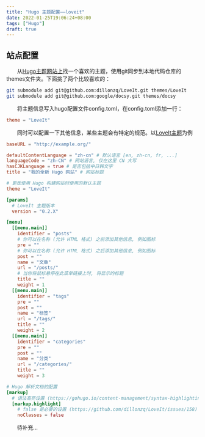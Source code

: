 ```yaml
---
title: "Hugo 主题配置——loveit"
date: 2022-01-25T19:06:24+08:00
tags: ["Hugo"]
draft: true
---
```


## 站点配置

&emsp;&emsp;从[Hugo主题网站上](https://themes.gohugo.io/)找一个喜欢的主题，使用git同步到本地代码仓库的themes文件夹。下面挑了两个比较喜欢的：

```bash
git submodule add git@github.com:dillonzq/LoveIt.git themes/LoveIt
git submodule add git@github.com:google/docsy.git themes/docsy
```

&emsp;&emsp;将主题信息写入hugo配置文件config.toml，在config.toml添加一行：

```toml
theme = "LoveIt"
```

&emsp;&emsp;同时可以配置一下其他信息，某些主题会有特定的规范。以[LoveIt主题](https://hugoloveit.com/zh-cn/theme-documentation-basics/#basic-configuration)为例

```toml
baseURL = "http://example.org/"

defaultContentLanguage = "zh-cn" # 默认语言 [en, zh-cn, fr, ...] 
languageCode = "zh-CN" # 网站语言, 仅在这里 CN 大写
hasCJKLanguage = true # 是否包括中日韩文字
title = "我的全新 Hugo 网站" # 网站标题

# 更改使用 Hugo 构建网站时使用的默认主题
theme = "LoveIt"

[params]
  # LoveIt 主题版本
  version = "0.2.X"

[menu]
  [[menu.main]]
    identifier = "posts"
    # 你可以在名称 (允许 HTML 格式) 之前添加其他信息, 例如图标
    pre = ""
    # 你可以在名称 (允许 HTML 格式) 之后添加其他信息, 例如图标
    post = ""
    name = "文章"
    url = "/posts/"
    # 当你将鼠标悬停在此菜单链接上时, 将显示的标题
    title = ""
    weight = 1
  [[menu.main]]
    identifier = "tags"
    pre = ""
    post = ""
    name = "标签"
    url = "/tags/"
    title = ""
    weight = 2
  [[menu.main]]
    identifier = "categories"
    pre = ""
    post = ""
    name = "分类"
    url = "/categories/"
    title = ""
    weight = 3

# Hugo 解析文档的配置
[markup]
  # 语法高亮设置 (https://gohugo.io/content-management/syntax-highlighting)
  [markup.highlight]
    # false 是必要的设置 (https://github.com/dillonzq/LoveIt/issues/158)
    noClasses = false
```

&emsp;&emsp;待补充...
